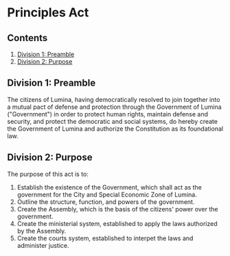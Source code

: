 # Principles Act

## Contents

1. [Division 1: Preamble](https://github.com/lumina-gov/laws/blob/main/in_force/constitution/principles.md#division-1-preamble)
2. [Division 2: Purpose](https://github.com/lumina-gov/laws/blob/main/in_force/constitution/principles.md#division-2-purpose)

## Division 1: Preamble
The citizens of Lumina, having democratically resolved to join together into a mutual pact of defense and protection through the Government of Lumina ("Government") in order to protect human rights, maintain defense and security, and protect the democratic and social systems, do hereby create the Government of Lumina and authorize the Constitution as its foundational law.

## Division 2: Purpose
The purpose of this act is to:

1. Establish the existence of the Government, which shall act as the government for the City and Special Economic Zone of Lumina.
2. Outline the structure, function, and powers of the government.
3. Create the Assembly, which is the basis of the citizens' power over the government.
4. Create the ministerial system, established to apply the laws authorized by the Assembly.
5. Create the courts system, established to interpet the laws and administer justice.
